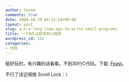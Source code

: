 ```yaml
---
author: Yonsm
comments: true
date: 2004-10-10 04:21:54+00:00
layout: post
slug: a-n-a-long-time-ago-to-write-small-programs
title: 一个N久以前写的小程序
wordpress_id: 152
categories:
- 代码
---
```


挺好玩的，有兴趣的话看看。不到30行C代码。下载: [Feast](/asserts/1097324370.rar)。

  


不行了话记得按 Scroll Lock：）

  

